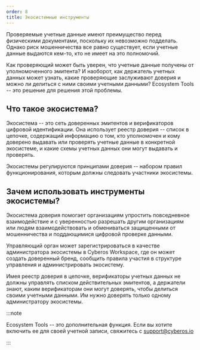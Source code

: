 ```yaml
---
order: 8
title: Экосистемные инструменты
---
```


Проверяемые учетные данные имеют преимущество перед физическими документами, поскольку их невозможно подделать. Однако риск мошенничества все равно существует, если учетные данные выдаются кем-то, кто не имеет на это полномочий.

Как проверяющий может быть уверен, что учетные данные получены от уполномоченного эмитента? И наоборот, как держатель учетных данных может узнать, какие проверяющие заслуживают доверия и можно ли делиться с ними своими учетными данными? Ecosystem Tools -- это решение для решения этой проблемы.

## **Что такое экосистема?**

Экосистема -- это сеть доверенных эмитентов и верификаторов цифровой идентификации. Она использует реестр доверия -- список в цепочке, содержащий информацию о том, кто уполномочен и кому доверено выдавать или проверять учетные данные в конкретной экосистеме, и какие схемы учетных данных они могут выдавать и проверять.

Экосистемы регулируются принципами доверия -- набором правил функционирования, которым должны следовать участники экосистемы.

## **Зачем использовать инструменты экосистемы?**

Экосистема доверия помогает организациям упростить повседневное взаимодействие и с уверенностью разрешать другим организациям или людям взаимодействовать и обмениваться защищенными от мошенничества и поддающимися цифровой проверке данными.

Управляющий орган может зарегистрироваться в качестве администратора экосистемы в Cyberos Workspace, где он может создать доверенный бренд, сообщить правила участия в структуре управления и администрировать экосистему.

Имея реестр доверия в цепочке, верификаторы учетных данных не должны управлять списком действительных эмитентов, а держатели знают, каким верификаторам они могут доверять, чтобы делиться своими учетными данными. Им нужно доверять только одному администратору экосистемы.

:::note 

Ecosystem Tools -- это дополнительная функция. Если вы хотите включить ее для своей учетной записи, свяжитесь с support@cyberos.io

:::


